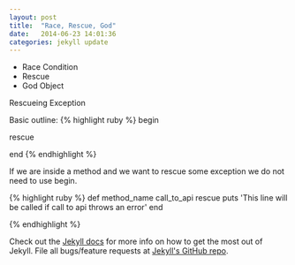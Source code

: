 ```yaml
---
layout: post
title:  "Race, Rescue, God"
date:   2014-06-23 14:01:36
categories: jekyll update
---
```


- Race Condition
- Rescue
- God Object

Rescueing Exception

Basic outline: 
{% highlight ruby %}
begin

rescue

end
{% endhighlight %}

If we are inside a method and we want to rescue some exception we do not need to use begin.

{% highlight ruby %}
def method_name
  call_to_api
rescue
  puts 'This line will be called if call to api throws an error'
end

{% endhighlight %}

Check out the [Jekyll docs][jekyll] for more info on how to get the most out of Jekyll. File all bugs/feature requests at [Jekyll's GitHub repo][jekyll-gh].

[jekyll-gh]: https://github.com/jekyll/jekyll
[jekyll]:    http://jekyllrb.com
